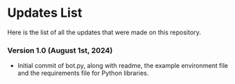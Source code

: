 # Updates List

Here is the list of all the updates that were made on this repository.

### Version 1.0 (August 1st, 2024)

- Initial commit of bot.py, along with readme, the example environment file and the requirements file for Python libraries.